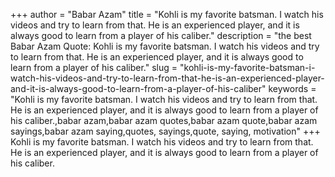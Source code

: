 +++
author = "Babar Azam"
title = "Kohli is my favorite batsman. I watch his videos and try to learn from that. He is an experienced player, and it is always good to learn from a player of his caliber."
description = "the best Babar Azam Quote: Kohli is my favorite batsman. I watch his videos and try to learn from that. He is an experienced player, and it is always good to learn from a player of his caliber."
slug = "kohli-is-my-favorite-batsman-i-watch-his-videos-and-try-to-learn-from-that-he-is-an-experienced-player-and-it-is-always-good-to-learn-from-a-player-of-his-caliber"
keywords = "Kohli is my favorite batsman. I watch his videos and try to learn from that. He is an experienced player, and it is always good to learn from a player of his caliber.,babar azam,babar azam quotes,babar azam quote,babar azam sayings,babar azam saying,quotes, sayings,quote, saying, motivation"
+++
Kohli is my favorite batsman. I watch his videos and try to learn from that. He is an experienced player, and it is always good to learn from a player of his caliber.
